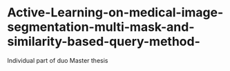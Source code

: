 # Active-Learning-on-medical-image-segmentation-multi-mask-and-similarity-based-query-method-
Individual part of duo Master thesis
